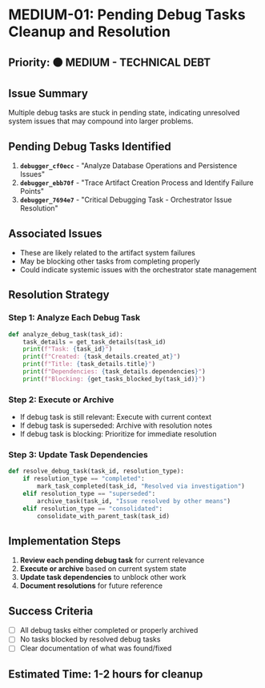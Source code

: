 # MEDIUM-01: Pending Debug Tasks Cleanup and Resolution

## Priority: 🟠 MEDIUM - TECHNICAL DEBT

## Issue Summary
Multiple debug tasks are stuck in pending state, indicating unresolved system issues that may compound into larger problems.

## Pending Debug Tasks Identified
1. **`debugger_cf0ecc`** - "Analyze Database Operations and Persistence Issues"
2. **`debugger_ebb70f`** - "Trace Artifact Creation Process and Identify Failure Points" 
3. **`debugger_7694e7`** - "Critical Debugging Task - Orchestrator Issue Resolution"

## Associated Issues
- These are likely related to the artifact system failures
- May be blocking other tasks from completing properly
- Could indicate systemic issues with the orchestrator state management

## Resolution Strategy

### Step 1: Analyze Each Debug Task
```python
def analyze_debug_task(task_id):
    task_details = get_task_details(task_id)
    print(f"Task: {task_id}")
    print(f"Created: {task_details.created_at}")
    print(f"Title: {task_details.title}")
    print(f"Dependencies: {task_details.dependencies}")
    print(f"Blocking: {get_tasks_blocked_by(task_id)}")
```

### Step 2: Execute or Archive
- If debug task is still relevant: Execute with current context
- If debug task is superseded: Archive with resolution notes
- If debug task is blocking: Prioritize for immediate resolution

### Step 3: Update Task Dependencies
```python
def resolve_debug_task(task_id, resolution_type):
    if resolution_type == "completed":
        mark_task_completed(task_id, "Resolved via investigation")
    elif resolution_type == "superseded":
        archive_task(task_id, "Issue resolved by other means")
    elif resolution_type == "consolidated":
        consolidate_with_parent_task(task_id)
```

## Implementation Steps
1. **Review each pending debug task** for current relevance
2. **Execute or archive** based on current system state
3. **Update task dependencies** to unblock other work
4. **Document resolutions** for future reference

## Success Criteria
- [ ] All debug tasks either completed or properly archived
- [ ] No tasks blocked by resolved debug tasks
- [ ] Clear documentation of what was found/fixed

## Estimated Time: 1-2 hours for cleanup